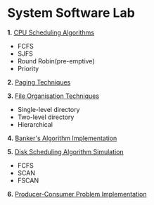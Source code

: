 # System Software Lab

**1.** [CPU Scheduling Algorithms](/Exp_1)
  - FCFS
  - SJFS
  - Round Robin(pre-emptive)
  - Priority

**2.** [Paging Techniques](/Exp_2)

**3.** [File Organisation Techniques](/Exp_3)
  - Single-level directory
  - Two-level directory
  - Hierarchical

**4.** [Banker's Algorithm Implementation](/Exp_4)

**5.** [Disk Scheduling Algorithm Simulation](/Exp_5)
  - FCFS
  - SCAN
  - FSCAN

**6.** [Producer-Consumer Problem Implementation](/Exp_6)
